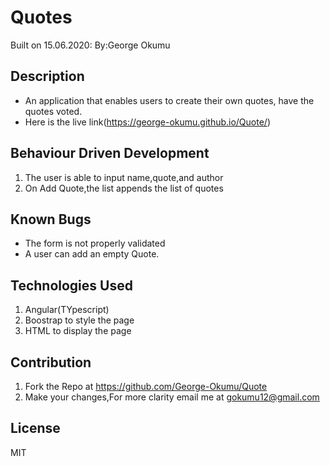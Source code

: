 # Quotes
Built on 15.06.2020: By:George Okumu

## Description
- An application that enables users to create their own quotes, have the quotes voted.
- Here is the live link(https://george-okumu.github.io/Quote/)

## Behaviour Driven Development
1. The user is able to input name,quote,and author
2. On Add Quote,the list appends the list of quotes

## Known Bugs
- The form is not properly validated
- A user can add an empty Quote.

## Technologies Used
1. Angular(TYpescript)
2. Boostrap to style the page
3. HTML to display the page

## Contribution
1. Fork the Repo at https://github.com/George-Okumu/Quote
2. Make your changes,For more clarity email me at gokumu12@gmail.com

## License
MIT
